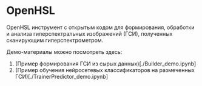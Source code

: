 # OpenHSL 
OpenHSL инструмент с открытым кодом для формирования, обработки и анализа гиперспектральных изображений (ГСИ), полученных сканирующим гиперспектрометром.

Демо-материалы можно посмотреть здесь:
1) (Пример формирования ГСИ из сырых данных)[./Builder_demo.ipynb]
2) (Пример обучения нейросетевых классификаторов на размеченных ГСИ)[./TrainerPredictor_demo.ipynb]
